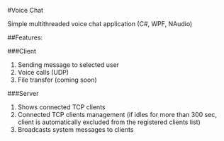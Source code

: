 #Voice Chat

Simple multithreaded voice chat application (C#, WPF, NAudio)

##Features:

###Client

1. Sending message to selected user
2. Voice calls (UDP)
3. File transfer (coming soon)

###Server

1. Shows connected TCP clients 
2. Connected TCP clients management (if idles for more than 300 sec, client is automatically excluded from the registered clients list)
3. Broadcasts system messages to clients


